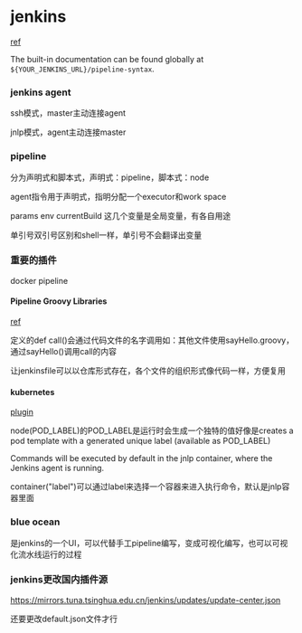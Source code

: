 
# jenkins

[ref](https://www.cnblogs.com/wangxu01/p/11077785.html)

The built-in documentation can be found globally at `${YOUR_JENKINS_URL}/pipeline-syntax`.

### jenkins agent

ssh模式，master主动连接agent

jnlp模式，agent主动连接master

### pipeline

分为声明式和脚本式，声明式：pipeline，脚本式：node

agent指令用于声明式，指明分配一个executor和work space

params env currentBuild 这几个变量是全局变量，有各自用途

单引号双引号区别和shell一样，单引号不会翻译出变量

### 重要的插件

docker pipeline

#### Pipeline Groovy Libraries

[ref](https://plugins.jenkins.io/pipeline-groovy-lib/)

定义的def call()会通过代码文件的名字调用如：其他文件使用sayHello.groovy，通过sayHello()调用call的内容

让jenkinsfile可以以仓库形式存在，各个文件的组织形式像代码一样，方便复用

#### kubernetes

[plugin](https://plugins.jenkins.io/kubernetes/)

node(POD_LABEL)的POD_LABEL是运行时会生成一个独特的值好像是creates a pod template with a generated unique label (available as POD_LABEL) 

Commands will be executed by default in the jnlp container, where the Jenkins agent is running. 

container("label")可以通过label来选择一个容器来进入执行命令，默认是jnlp容器里面


### blue ocean

是jenkins的一个UI，可以代替手工pipeline编写，变成可视化编写，也可以可视化流水线运行的过程

### jenkins更改国内插件源

https://mirrors.tuna.tsinghua.edu.cn/jenkins/updates/update-center.json

还要更改default.json文件才行